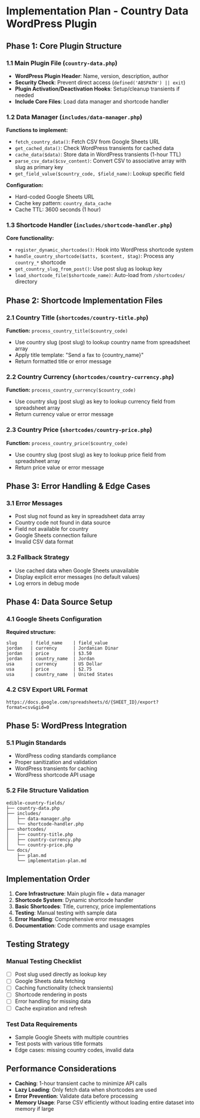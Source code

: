 # Implementation Plan - Country Data WordPress Plugin

## Phase 1: Core Plugin Structure

### 1.1 Main Plugin File (`country-data.php`)
- **WordPress Plugin Header**: Name, version, description, author
- **Security Check**: Prevent direct access (`defined('ABSPATH') || exit`)
- **Plugin Activation/Deactivation Hooks**: Setup/cleanup transients if needed
- **Include Core Files**: Load data manager and shortcode handler

### 1.2 Data Manager (`includes/data-manager.php`)
**Functions to implement:**
- `fetch_country_data()`: Fetch CSV from Google Sheets URL
- `get_cached_data()`: Check WordPress transients for cached data
- `cache_data($data)`: Store data in WordPress transients (1-hour TTL)
- `parse_csv_data($csv_content)`: Convert CSV to associative array with slug as primary key
- `get_field_value($country_code, $field_name)`: Lookup specific field

**Configuration:**
- Hard-coded Google Sheets URL
- Cache key pattern: `country_data_cache`
- Cache TTL: 3600 seconds (1 hour)

### 1.3 Shortcode Handler (`includes/shortcode-handler.php`)
**Core functionality:**
- `register_dynamic_shortcodes()`: Hook into WordPress shortcode system
- `handle_country_shortcode($atts, $content, $tag)`: Process any `country_*` shortcode
- `get_country_slug_from_post()`: Use post slug as lookup key
- `load_shortcode_file($shortcode_name)`: Auto-load from `/shortcodes/` directory

## Phase 2: Shortcode Implementation Files

### 2.1 Country Title (`shortcodes/country-title.php`)
**Function:** `process_country_title($country_code)`
- Use country slug (post slug) to lookup country name from spreadsheet array
- Apply title template: "Send a fax to {country_name}"
- Return formatted title or error message

### 2.2 Country Currency (`shortcodes/country-currency.php`)
**Function:** `process_country_currency($country_code)`
- Use country slug (post slug) as key to lookup currency field from spreadsheet array
- Return currency value or error message

### 2.3 Country Price (`shortcodes/country-price.php`)
**Function:** `process_country_price($country_code)`
- Use country slug (post slug) as key to lookup price field from spreadsheet array
- Return price value or error message

## Phase 3: Error Handling & Edge Cases

### 3.1 Error Messages
- Post slug not found as key in spreadsheet data array
- Country code not found in data source
- Field not available for country
- Google Sheets connection failure
- Invalid CSV data format

### 3.2 Fallback Strategy
- Use cached data when Google Sheets unavailable
- Display explicit error messages (no default values)
- Log errors in debug mode

## Phase 4: Data Source Setup

### 4.1 Google Sheets Configuration
**Required structure:**
```
slug     | field_name    | field_value
jordan   | currency      | Jordanian Dinar
jordan   | price         | $3.50
jordan   | country_name  | Jordan
usa      | currency      | US Dollar
usa      | price         | $2.75
usa      | country_name  | United States
```

### 4.2 CSV Export URL Format
`https://docs.google.com/spreadsheets/d/{SHEET_ID}/export?format=csv&gid=0`

## Phase 5: WordPress Integration

### 5.1 Plugin Standards
- WordPress coding standards compliance
- Proper sanitization and validation
- WordPress transients for caching
- WordPress shortcode API usage

### 5.2 File Structure Validation
```
edible-country-fields/
├── country-data.php
├── includes/
│   ├── data-manager.php
│   └── shortcode-handler.php
├── shortcodes/
│   ├── country-title.php
│   ├── country-currency.php
│   └── country-price.php
└── docs/
    ├── plan.md
    └── implementation-plan.md
```

## Implementation Order

1. **Core Infrastructure**: Main plugin file + data manager
2. **Shortcode System**: Dynamic shortcode handler
3. **Basic Shortcodes**: Title, currency, price implementations
4. **Testing**: Manual testing with sample data
5. **Error Handling**: Comprehensive error messages
6. **Documentation**: Code comments and usage examples

## Testing Strategy

### Manual Testing Checklist
- [ ] Post slug used directly as lookup key
- [ ] Google Sheets data fetching
- [ ] Caching functionality (check transients)
- [ ] Shortcode rendering in posts
- [ ] Error handling for missing data
- [ ] Cache expiration and refresh

### Test Data Requirements
- Sample Google Sheets with multiple countries
- Test posts with various title formats
- Edge cases: missing country codes, invalid data

## Performance Considerations

- **Caching**: 1-hour transient cache to minimize API calls
- **Lazy Loading**: Only fetch data when shortcodes are used
- **Error Prevention**: Validate data before processing
- **Memory Usage**: Parse CSV efficiently without loading entire dataset into memory if large